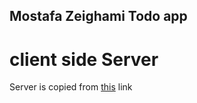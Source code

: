 ## Mostafa Zeighami Todo app

# client side Server

Server is copied from [this](https://github.com/cs-internship/cs-internship-spec/blob/master/courses/web/servers/step7/server-step-7.rar) link